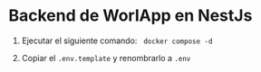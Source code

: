 # Backend de WorlApp en NestJs
1. Ejecutar el siguiente comando: 
``` docker compose -d```

2. Copiar el `.env.template` y renombrarlo a `.env`

